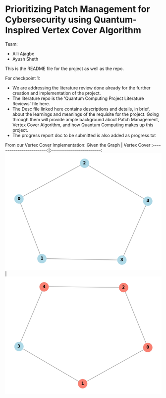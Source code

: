 # Prioritizing Patch Management for Cybersecurity using Quantum-Inspired Vertex Cover Algorithm

Team:
- Alli Ajagbe
- Ayush Sheth

This is the README file for the project as well as the repo.

For checkpoint 1:

- We are addressing the literature review done already for the further creation and implementation of the project.
- The literature repo is the 'Quantum Computing Project Literature Reviews' file here.
- The Desc file linked here contains descriptions and details, in brief, about the learnings and meanings of the requisite for the project. Going through them will provide ample background about Patch Management, Vertex Cover Algorithm, and how Quantum Computing makes up this project.
- The progress report doc to be submitted is also added as progress.txt

From our Vertex Cover Implementation:
Given the Graph             |  Vertex Cover
:-------------------------:|:-------------------------:
![](LearningMaterials\vertexCover\assets\graph1.png)  |  ![](LearningMaterials/vertexCover/assets/vertexCover_for_graph1.png)
